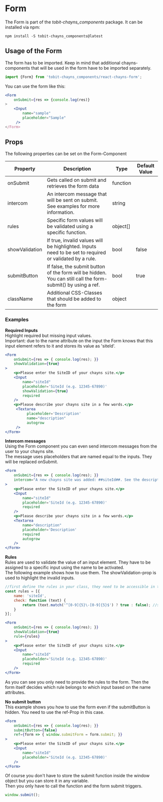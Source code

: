 # Form

The Form is part of the *tobit-chayns_components* package. It can be installed via npm:

    npm install -S tobit-chayns_components@latest


## Usage of the Form
The form has to be imported. Keep in mind that additional chayns-components that will be used in the form have to be imported separately.

```jsx
import {Form} from 'tobit-chayns_components/react-chayns-form';
```


You can use the form like this:
```jsx
<Form
    onSubmit={res => {console.log(res)}
>
    <Input
        name="sample"
        placeholder="Sample"
     />
</Form>
```

## Props
The following properties can be set on the Form-Component

| Property       | Description                                                                                                  | Type     | Default Value |
|----------------|--------------------------------------------------------------------------------------------------------------|----------|---------------|
| onSubmit       | Gets called on submit and retrieves the form data                                                            | function |               |
| intercom       | An intercom message that will be sent on submit. See examples for more information.                          | string   |               |
| rules          | Specific form values will be validated using a specific function.                                            | object[] |               |
| showValidation | If true, invalid values will be highlighted. Inputs need to be set to required or validated by a rule.       | bool     |      false    |
| submitButton   | If false, the submit button of the form will be hidden. You can still call the form-submit() by using a ref. | bool     |      true     |
| className      | Additional CSS-Classes that should be added to the form                                                      | object   |               |


### Examples

**Required Inputs**<br>
Highlight required but missing input values. <br>
Important: due to the name attribute on the input the Form knows that this input element refers to it and stores its value as 'siteId'.
```jsx
<Form
    onSubmit={res => { console.log(res); }}
    showValidation={true}
>
    <p>Please enter the SiteID of your chayns site.</p>
    <Input
        name="siteId"
        placeholder='SiteId (e.g. 12345-67890)'
        showValidation={true}
        required
    />
    <p>Please describe your chayns site in a few words.</p>
     <Textarea
          placeholder='Description'
          name="description"
          autogrow
     />
</Form>
```

**Intercom messages**<br>
Using the Form component you can even send intercom messages from the user to your chayns site.<br>
The message uses placeholders that are named equal to the inputs. They will be replaced onSubmit.<br>
```jsx
<Form
    onSubmit={res => { console.log(res); }}
    intercom="A new chayns site was added: ##siteId##. See the description in the following: ##description##."
>
    <p>Please enter the SiteID of your chayns site.</p>
    <Input
        name="siteId"
        placeholder='SiteId (e.g. 12345-67890)'
        required
    />
    <p>Please describe your chayns site in a few words.</p>
    <Textarea
        name="description"
        placeholder='Description'
        required
        autogrow
    />
</Form>
```

**Rules**<br>
Rules are used to validate the value of an input element. They have to be assigned to a specific input using the name to be activated.<br>
The following example shows how to use them. The showValidation-prop is used to highlight the invalid inputs.
```JavaScript
//first define the rules in your class, they need to be accessible in the render method
const rules = [{
    name: 'siteId',
    check: function (text) {
        return (text.match('^[0-9]{5}\-[0-9]{5}$') ? true : false); //see regex
    }
}];
```
```jsx
<Form
    onSubmit={res => { console.log(res); }}
    showValidation={true}
    rule={rules}
>
    <p>Please enter the SiteID of your chayns site.</p>
    <Input
        name="siteId"
        placeholder='SiteId (e.g. 12345-67890)'
        required
    />
</Form>
```
As you can see you only need to provide the rules to the form. Then the form itself decides which rule belongs to which input based on the name attributes.

**No submit button**<br>
This example shows you how to use the form even if the submitButton is hidden. You need to use the ref-Prop in this case.
```jsx
<Form
    onSubmit={res => { console.log(res); }}
    submitButton={false}
    ref={form => { window.submitForm = form.submit; }}
>
    <p>Please enter the SiteID of your chayns site.</p>
    <Input
        name="siteId"
        placeholder='SiteId (e.g. 12345-67890)'
    />
</Form>
```
Of course you don't have to store the submit function inside the window object but you can store it in any variable.<br>
Then you only have to call the function and the form submit triggers.
```JavaScript
window.submit();
```